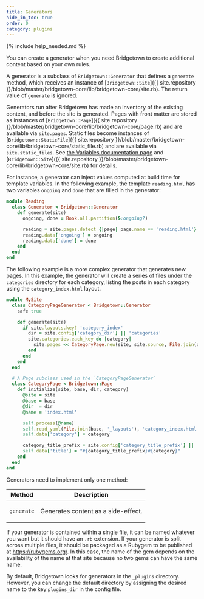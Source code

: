 ```yaml
---
title: Generators
hide_in_toc: true
order: 0
category: plugins
---
```


{% include help_needed.md %}

You can create a generator when you need Bridgetown to create additional content
based on your own rules.

A generator is a subclass of `Bridgetown::Generator` that defines a `generate`
method, which receives an instance of
[`Bridgetown::Site`]({{ site.repository }}/blob/master/bridgetown-core/lib/bridgetown-core/site.rb). The
return value of `generate` is ignored.

Generators run after Bridgetown has made an inventory of the existing content, and
before the site is generated. Pages with front matter are stored as
instances of
[`Bridgetown::Page`]({{ site.repository }}/blob/master/bridgetown-core/lib/bridgetown-core/page.rb)
and are available via `site.pages`. Static files become instances of
[`Bridgetown::StaticFile`]({{ site.repository }}/blob/master/bridgetown-core/lib/bridgetown-core/static_file.rb)
and are available via `site.static_files`. See
[the Variables documentation page](/docs/variables/) and
[`Bridgetown::Site`]({{ site.repository }}/blob/master/bridgetown-core/lib/bridgetown-core/site.rb)
for details.

For instance, a generator can inject values computed at build time for template
variables. In the following example, the template `reading.html` has two
variables `ongoing` and `done` that are filled in the generator:

```ruby
module Reading
  class Generator < Bridgetown::Generator
    def generate(site)
      ongoing, done = Book.all.partition(&:ongoing?)

      reading = site.pages.detect {|page| page.name == 'reading.html'}
      reading.data['ongoing'] = ongoing
      reading.data['done'] = done
    end
  end
end
```

The following example is a more complex generator that generates new pages. In this example, the generator will create a series of files under the `categories` directory for each category, listing the posts in each category using the `category_index.html` layout.

```ruby
module MySite
  class CategoryPageGenerator < Bridgetown::Generator
    safe true

    def generate(site)
      if site.layouts.key? 'category_index'
        dir = site.config['category_dir'] || 'categories'
        site.categories.each_key do |category|
          site.pages << CategoryPage.new(site, site.source, File.join(dir, category), category)
        end
      end
    end
  end

  # A Page subclass used in the `CategoryPageGenerator`
  class CategoryPage < Bridgetown::Page
    def initialize(site, base, dir, category)
      @site = site
      @base = base
      @dir  = dir
      @name = 'index.html'

      self.process(@name)
      self.read_yaml(File.join(base, '_layouts'), 'category_index.html')
      self.data['category'] = category

      category_title_prefix = site.config['category_title_prefix'] || 'Category: '
      self.data['title'] = "#{category_title_prefix}#{category}"
    end
  end
end
```

Generators need to implement only one method:

<table>
  <thead>
    <tr>
      <th>Method</th>
      <th>Description</th>
    </tr>
  </thead>
  <tbody>
    <tr>
      <td>
        <p><code>generate</code></p>
      </td>
      <td>
        <p>Generates content as a side-effect.</p>
      </td>
    </tr>
  </tbody>
</table>

If your generator is contained within a single file, it can be named whatever you want but it should have an `.rb` extension. If your generator is split across multiple files, it should be packaged as a Rubygem to be published at https://rubygems.org/. In this case, the name of the gem depends on the availability of the name at that site because no two gems can have the same name.

By default, Bridgetown looks for generators in the `_plugins` directory. However, you can change the default directory by assigning the desired name to the key `plugins_dir` in the config file.
